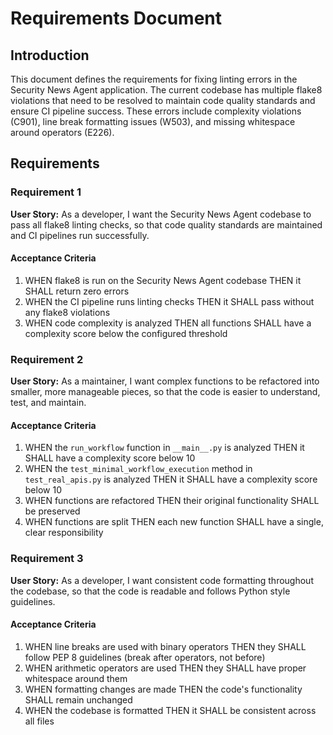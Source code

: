 # Requirements Document

## Introduction

This document defines the requirements for fixing linting errors in the Security News Agent application. The current codebase has multiple flake8 violations that need to be resolved to maintain code quality standards and ensure CI pipeline success. These errors include complexity violations (C901), line break formatting issues (W503), and missing whitespace around operators (E226).

## Requirements

### Requirement 1

**User Story:** As a developer, I want the Security News Agent codebase to pass all flake8 linting checks, so that code quality standards are maintained and CI pipelines run successfully.

#### Acceptance Criteria

1. WHEN flake8 is run on the Security News Agent codebase THEN it SHALL return zero errors
2. WHEN the CI pipeline runs linting checks THEN it SHALL pass without any flake8 violations
3. WHEN code complexity is analyzed THEN all functions SHALL have a complexity score below the configured threshold

### Requirement 2

**User Story:** As a maintainer, I want complex functions to be refactored into smaller, more manageable pieces, so that the code is easier to understand, test, and maintain.

#### Acceptance Criteria

1. WHEN the `run_workflow` function in `__main__.py` is analyzed THEN it SHALL have a complexity score below 10
2. WHEN the `test_minimal_workflow_execution` method in `test_real_apis.py` is analyzed THEN it SHALL have a complexity score below 10
3. WHEN functions are refactored THEN their original functionality SHALL be preserved
4. WHEN functions are split THEN each new function SHALL have a single, clear responsibility

### Requirement 3

**User Story:** As a developer, I want consistent code formatting throughout the codebase, so that the code is readable and follows Python style guidelines.

#### Acceptance Criteria

1. WHEN line breaks are used with binary operators THEN they SHALL follow PEP 8 guidelines (break after operators, not before)
2. WHEN arithmetic operators are used THEN they SHALL have proper whitespace around them
3. WHEN formatting changes are made THEN the code's functionality SHALL remain unchanged
4. WHEN the codebase is formatted THEN it SHALL be consistent across all files